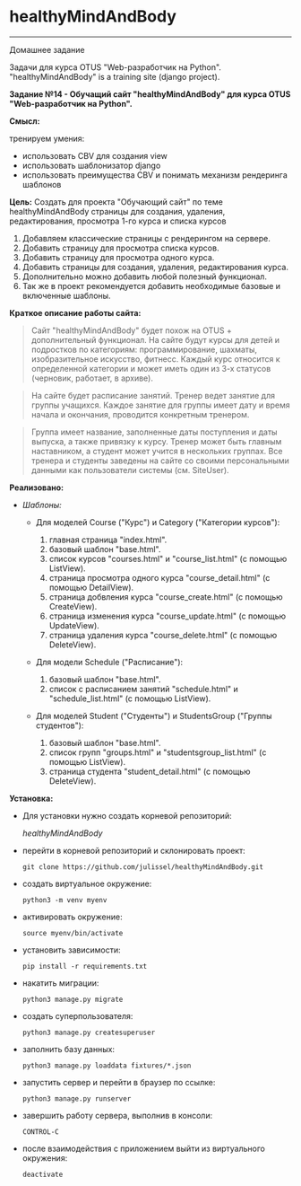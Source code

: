 # healthyMindAndBody
-------------------------------------------------
Домашнее задание

Задачи для курса OTUS "Web-разработчик на Python". "healthyMindAndBody" is a training site (django project).

**Задание №14 - Обучащий сайт "healthyMindAndBody" для курса OTUS "Web-разработчик на Python".**


**Смысл:**

тренируем умения:
- использовать CBV для создания view
- использовать шаблонизатор django
- использовать преимущества CBV и понимать механизм рендеринга шаблонов


**Цель:**
Создать для проекта "Обучающий сайт" по теме healthyMindAndBody страницы для создания, удаления, редактирования, просмотра 1-го курса и списка курсов

1. Добавляем классические страницы с рендерингом на сервере.
2. Добавить страницу для просмотра списка курсов.
3. Добавить страницу для просмотра одного курса.
4. Добавить страницы для создания, удаления, редактирования курса.
5. Дополнительно можно добавить любой полезный функционал.
6. Так же в проект рекомендуется добавить необходимые базовые и включенные шаблоны.


**Краткое описание работы сайта:**

>Сайт "healthyMindAndBody" будет похож на OTUS + дополнительный функционал.
На сайте будут курсы для детей и подростков по категориям: программирование, шахматы, изобразительное искусство, фитнесс.
Каждый курс относится к определенной категории и может иметь один из 3-х статусов (черновик, работает, в архиве).

>На сайте будет расписание занятий.
Тренер ведет занятие для группы учащихся. Каждое занятие для группы имеет дату и время начала и окончания, проводится конкретным тренером.

>Группа имеет название, заполненные даты поступления и даты выпуска, а также привязку к курсу.
Тренер может быть главным наставником, а студент может учится в нескольких группах.
Все тренера и студенты заведены на сайте со своими персональными данными как пользователи системы (см. SiteUser).


**Реализовано:**
 - *Шаблоны:*
   - Для моделей Course ("Курс") и Category ("Категории курсов"):
     1. главная страница "index.html".
     2. базовый шаблон "base.html".
     3. список курсов "courses.html" и "course_list.html" (с помощью ListView).
     4. страница просмотра одного курса "course_detail.html" (с помощью DetailView).
     5. страница добвления курса "course_create.html" (с помощью CreateView).
     6. страница изменения курса "course_update.html" (с помощью UpdateView).
     7. страница удаления курса "course_delete.html" (с помощью DeleteView).
      
   - Для модели Schedule ("Расписание"):
     1. базовый шаблон "base.html".
     2. список с расписанием занятий "schedule.html" и "schedule_list.html" (с помощью ListView).
      
   - Для моделей Student ("Студенты") и StudentsGroup ("Группы студентов"):
     1. базовый шаблон "base.html".
     2. список групп "groups.html" и "studentsgroup_list.html" (с помощью ListView).
     3. страница студента "student_detail.html" (с помощью DeleteView).
   



**Установка:**
 - Для установки нужно создать корневой репозиторий:
   
   *healthyMindAndBody*
   
 - перейти в корневой репозиторий и склонировать проект: 
   
   ```shell
   git clone https://github.com/julissel/healthyMindAndBody.git
   ```

 - создать виртуальное окружение:
   
   ```shell   
   python3 -m venv myenv
   ```

 - активировать окружение:

   ```shell 
   source myenv/bin/activate
   ```
 
 - установить зависимости:

   ```shell 
   pip install -r requirements.txt
   ```

 - накатить миграции:

   ```shell 
   python3 manage.py migrate
   ```

 - создать суперпользователя:

   ```shell    
   python3 manage.py createsuperuser
   ```
   
 - заполнить базу данных:
 
   ```shell   
   python3 manage.py loaddata fixtures/*.json
   ```
   
 - запустить сервер и перейти в браузер по ссылке:
   
   ```shell    
   python3 manage.py runserver
   ```

 - завершить работу сервера, выполнив в консоли:
 
   ```shell   
   CONTROL-C
   ```
   
 - после взаимодействия с приложением выйти из виртуального окружения:
 
   ```shell   
   deactivate
   ```




